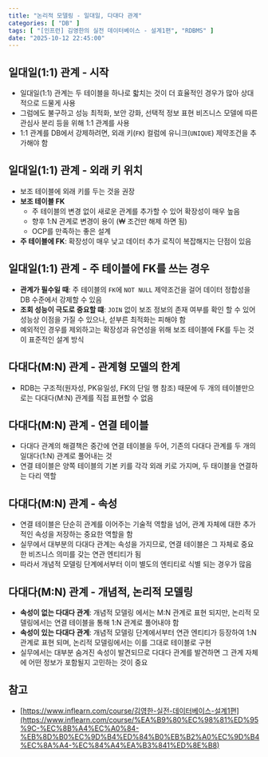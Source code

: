```yaml
---
title: "논리적 모델링 - 일대일, 다대다 관계"
categories: [ "DB" ]
tags: [ "[인프런] 김영한의 실전 데이터베이스 - 설계1편", "RDBMS" ]
date: "2025-10-12 22:45:00"
---
```


## 일대일(1:1) 관계 - 시작

- 일대일(1:1) 관계는 두 테이블을 하나로 핣치는 것이 더 효율적인 경우가 많아 상대적으로 드물게 사용
- 그럼에도 불구하고 성능 최적화, 보안 강화, 선택적 정보 표현 비즈니스 모델에 따른 관심사 분리 등을 위해 1:1 관계를 사용
- 1:1 관계를 DB에서 강제하려면, 외래 키(`FK`) 컬럼에 유니크(`UNIQUE`) 제약조건을 추가해야 함

## 일대일(1:1) 관계 - 외래 키 위치

- 보조 테이블에 외래 키를 두는 것을 권장
- **보조 테이블 FK**
  - 주 테이블의 변경 없이 새로운 관계를 추가할 수 있어 확장성이 매우 높음
  - 향후 1:N 관계로 변경이 용이 (₩ 조건만 해제 하면 됨)
  - OCP를 만족하는 좋은 설계
- **주 테이블에 FK**: 확장성이 매우 낮고 데이터 추가 로직이 복잡해지는 단점이 있음

## 일대일(1:1) 관계 - 주 테이블에 FK를 쓰는 경우

- **관계가 필수일 때**: 주 테이블의 `FK`에 `NOT NULL` 제약조건을 걸어 데이터 정합성을 DB 수준에서 강제할 수 있음
- **조회 성능이 극도로 중요할 떄**: `JOIN` 없이 보조 정보의 존재 여부를 확인 할 수 있어 성능상 이점을 가질 수 있으나, 섣부른 최적화는 피해야 함
- 예외적인 경우를 제외하고는 확장성과 유연성을 위해 보조 테이블에 FK를 두는 것이 표준적인 설계 방식

## 다대다(M:N) 관계 - 관계형 모델의 한계

- RDB는 구조적(원자성, PK유일성, FK의 단일 행 참조) 때문에 두 개의 테이블만으로는 다대다(M:N) 관계를 직접 표현할 수 없음

## 다대다(M:N) 관계 - 연결 테이블

- 다대다 관계의 해결책은 중간에 연결 테이블을 두어, 기존의 다대다 관계를 두 개의 일대다(1:N) 관계로 풀어내는 것
- 연결 테이블은 양쪽 테이블의 기본 키를 각각 외래 키로 가지며, 두 태이블을 연결하는 다리 역할

## 다대다(M:N) 관계 - 속성

- 연결 테이블은 단순히 관계를 이어주는 기술적 역할을 넘어, 관계 자체에 대한 추가적인 속성을 저장하는 중요한 역할을 함
- 실무에서 대부분의 다대다 관계는 속성을 가지므로, 연결 테이블은 그 자체로 중요한 비즈니스 의미를 갖는 연관 엔티티가 됨
- 따라서 개념적 모델링 단계에서부터 이미 별도의 엔티티로 식별 되는 경우가 많음

## 다대다(M:N) 관계 - 개념적, 논리적 모델링

- **속성이 없는 다대다 관계**: 개념적 모델링 에서는 M:N 관계로 표현 되지만, 논리적 모델링에서는 연결 테이블을 통해 1:N 관계로 풀어내야 함
- **속성이 있는 다대다 관계**: 개념적 모델링 단계에서부터 연관 엔티티가 등장하여 1:N 관계로 표현 되며, 논리적 모델링에서는 이를 그대로 테이블로 구현
- 실무에서는 대부분 숨겨진 속성이 발견되므로 다대다 관계를 발견하면 그 관계 자체에 어떤 정보가 포함될지 고민하는 것이 중요

## 참고

- [https://www.inflearn.com/course/김영한-실전-데이터베이스-설계1편](https://www.inflearn.com/course/%EA%B9%80%EC%98%81%ED%95%9C-%EC%8B%A4%EC%A0%84-%EB%8D%B0%EC%9D%B4%ED%84%B0%EB%B2%A0%EC%9D%B4%EC%8A%A4-%EC%84%A4%EA%B3%841%ED%8E%B8)
